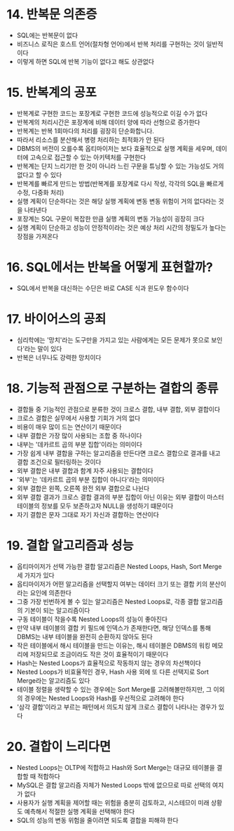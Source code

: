 # 14. 반복문 의존증
- SQL에는 반복문이 없다
- 비즈니스 로직은 호스트 언어(절차형 언어)에서 반복 처리를 구현하는 것이 일반적이다
- 이렇게 하면 SQL에 반복 기능이 없다고 해도 상관없다

# 15. 반복계의 공포
- 반복계로 구현한 코드는 포장계로 구현한 코드에 성능적으로 이길 수가 없다
- 반복계의 처리시간은 포장계에 비해 데이터 양에 따라 선형으로 증가한다
- 반복계는 반복 1회마다의 처리를 굉장히 단순화합니다.
- 따라서 리소스를 분산해서 병령 처리하는 최적화가 안 된다
- DBMS의 버전이 오를수록 옵티마이저는 보다 효율적으로 실행 계획을 세우며, 데이터에 고속으로 접근할 수 있는 아키텍처를 구현한다
- 반복계는 단지 느리기만 한 것이 아니라 느린 구문을 튜닝할 수 있는 가능성도 거의 없다고 할 수 있다
- 반복계를 빠르게 만드는 방법(반복계를 포장계로 다시 작성, 각각의 SQL을 빠르게 수정, 다중화 처리)
- 실행 계획이 단순하다는 것은 해당 실행 계획에 변동 변동 위험이 거의 없다라는 것을 나타낸다
- 포장계는 SQL 구문이 복잡한 만큼 실행 계획의 변동 가능성이 굉장히 크다
- 실행 계획이 단순하고 성능이 안정적이라는 것은 예상 처리 시간의 정밀도가 높다는 장점을 가져온다

# 16. SQL에서는 반복을 어떻게 표현할까?
- SQL에서 반복을 대신하는 수단은 바로 CASE 식과 윈도우 함수이다


# 17. 바이어스의 공죄
- 심리학에는 '망치'라는 도구만을 가지고 있는 사람에게는 모든 문제가 못으로 보인다'라는 말이 있다
- 반복은 너무나도 강력한 망치이다

# 18. 기능적 관점으로 구분하는 결합의 종류
- 결합들 중 기능적인 관점으로 분류한 것이 크로스 결합, 내부 결합, 외부 결합이다
- 크로스 결합은 실무에서 사용할 기회가 거의 없다
- 비용이 매우 많이 드는 연산이기 때문이다
- 내부 결합은 가장 많이 사용되는 조합 중 하나이다
- 내부는 '데카르트 곱의 부분 집합'이라는 의미이다
- 가장 쉽게 내부 결합을 구하는 알고리즘을 만든다면 크로스 결합으로 결과를 내고 결합 조건으로 필터링하는 것이다
- 외부 결합은 내부 결합과 함계 자주 사용되는 결합이다
- '외부'는 '데카르트 곱의 부분 집합이 아니다'라는 의미이다
- 외부 결합은 왼쪽, 오른쪽 완전 외부 결합으로 나뉜다
- 외부 결합 결과가 크로스 결합 결과의 부분 집합이 아닌 이유는 외부 결합이 마스터 테이블의 정보를 모두 보존하고자 NULL을 생성하기 떄문이다
- 자기 결합은 문자 그대로 자기 자신과 결합하는 연산이다

# 19. 결합 알고리즘과 성능
- 옵티마이저가 선택 가능한 결합 알고리즘은 Nested Loops, Hash, Sort Merge 세 가지가 있다
- 옵티마이저가 어떤 알고리즘을 선택할지 여부는 데이터 크기 또는 결합 키의 분산이라는 요인에 의존한다
- 그중 가장 빈번하게 볼 수 있는 알고리즘은 Nested Loops로, 각종 결합 알고리즘의 기본이 되는 알고리즘이다
- 구동 테이블이 작을수록 Nested Loops의 성능이 좋아진다
- 만약 내부 테이블의 결합 키 필드에 인덱스가 존재한다면, 해당 인덱스를 통해 DBMS는 내부 테이블을 완전히 순환하지 않아도 된다
- 작은 테이블에서 해시 테이블을 만드는 이유는, 해시 테이블은 DBMS의 워킹 메모리에 저장되므로 조금이라도 작은 것이 효율적이기 때문이다
- Hash는 Nested Loops가 효율적으로 작동하지 않는 경우의 차선책이다
- Nested Loops가 비효율적인 경우, Hash 사용 외에 또 다른 선택지로 Sort Merge라는 알고리즘도 있다
- 테이블 정렬을 생략할 수 있는 경우에는 Sort Merge를 고려해볼만하지만, 그 이외의 경우에는 Nested Loops와 Hash를 우선적으로 고려해야 한다
- '삼각 결합'이라고 부르는 패턴에서 의도치 않게 크로스 결합이 나타나는 경우가 있다

# 20. 결합이 느리다면
- Nested Loops는 OLTP에 적합하고 Hash와 Sort Merge는 대규모 테이블을 결합할 때 적합하다
- MySQL은 결합 알고리즘 자체가 Nested Loops 밖에 없으므로 따로 선택의 여지가 없다
- 사용자가 실행 계획을 제어할 때는 위험을 충분히 검토하고, 시스테므이 미래 상황도 예측해서 적절한 실행 계획을 선택해야 한다
- SQL의 성능의 변동 위험을 줄이려면 되도록 결합을 피해햐 한다
